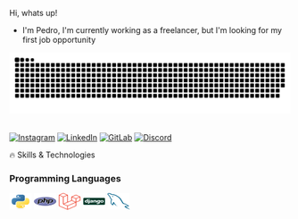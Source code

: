 Hi, whats up!
- I'm Pedro, I'm currently working as a freelancer, but I'm looking for my first job opportunity<br>


<!--- snake --->
<div>
  <img src="https://github.com/1999AZZAR/1999AZZAR/blob/main/resources/img/grid-snake.svg" alt="snake" />
</div><br>


<!-- Links -->
[![Instagram](https://img.shields.io/badge/Instagram-E4405F?style=for-the-badge&logo=instagram&logoColor=white)](https://www.instagram.com/corefelipe/)
[![LinkedIn](https://img.shields.io/badge/LinkedIn-0077B5?style=for-the-badge&logo=linkedin&logoColor=white)](https://www.linkedin.com/in/pedro-felipe-89a715287/)
[![GitLab](https://img.shields.io/badge/GitLab-FCA121?style=for-the-badge&logo=gitlab&logoColor=white)](https://gitlab.com/pedrofelipeazevedo.dev)
[![Discord](https://img.shields.io/badge/Discord-5865F2?style=for-the-badge&logo=discord&logoColor=white)](https://discord.com/channels/@me)

<!-- Skills -->

🔥 Skills & Technologies
<div style="flex-basis: 48%;">
  <h3>Programming Languages</h3>
  <img align="center" alt="Python" height="30" width="40" src="https://raw.githubusercontent.com/devicons/devicon/master/icons/python/python-original.svg">
  <img align="center" alt="PHP" height="30" width="40" src="https://raw.githubusercontent.com/devicons/devicon/master/icons/php/php-original.svg">
  <img align="center" alt="Laravel" height="30" width="40" src="https://raw.githubusercontent.com/devicons/devicon/master/icons/laravel/laravel-original.svg">
  <img align="center" alt="Django" height="30" width="40" src="https://raw.githubusercontent.com/devicons/devicon/master/icons/django/django-original.svg">
  <img align="center" alt="MySQL" height="30" width="40" src="https://raw.githubusercontent.com/devicons/devicon/master/icons/mysql/mysql-original.svg">
  <!-- Adicione mais ícones conforme necessário -->
</div>

